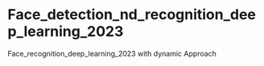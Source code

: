 # Face_detection_nd_recognition_deep_learning_2023
Face_recognition_deep_learning_2023 with dynamic Approach

